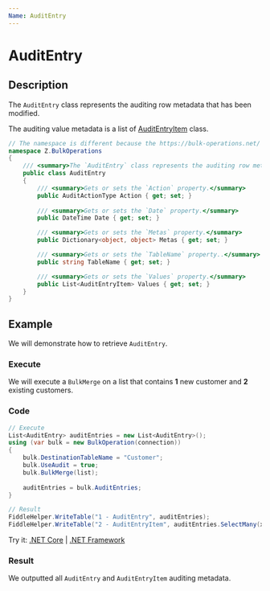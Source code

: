 ```yaml
---
Name: AuditEntry
---
```


# AuditEntry

## Description

The `AuditEntry` class represents the auditing row metadata that has been modified.

The auditing value metadata is a list of [AuditEntryItem](audit-entry-item.md) class.

```csharp
// The namespace is different because the https://bulk-operations.net/ library is used under the hood.
namespace Z.BulkOperations
{
    /// <summary>The `AuditEntry` class represents the auditing row metadata that has been modified. The auditing value metadata is a list of [AuditEntryItem](audit-entry-item.md) class.</summary>
    public class AuditEntry
    {
        /// <summary>Gets or sets the `Action` property.</summary>
        public AuditActionType Action { get; set; }
        
        /// <summary>Gets or sets the `Date` property.</summary>
        public DateTime Date { get; set; }

        /// <summary>Gets or sets the `Metas` property.</summary>
        public Dictionary<object, object> Metas { get; set; }

        /// <summary>Gets or sets the `TableName` property..</summary>
        public string TableName { get; set; }

        /// <summary>Gets or sets the `Values` property.</summary>
        public List<AuditEntryItem> Values { get; set; }
    }
}
```

## Example

We will demonstrate how to retrieve `AuditEntry`.

### Execute

We will execute a `BulkMerge` on a list that contains **1** new customer and **2** existing customers.

### Code

```csharp
// Execute
List<AuditEntry> auditEntries = new List<AuditEntry>();
using (var bulk = new BulkOperation(connection))
{
    bulk.DestinationTableName = "Customer";
    bulk.UseAudit = true;
    bulk.BulkMerge(list);
            
    auditEntries = bulk.AuditEntries;
}

// Result
FiddleHelper.WriteTable("1 - AuditEntry", auditEntries);
FiddleHelper.WriteTable("2 - AuditEntryItem", auditEntries.SelectMany(x => x.Values));
```

Try it: [.NET Core](https://dotnetfiddle.net/jaPfEd) | [.NET Framework](https://dotnetfiddle.net/RW1Ytp)

### Result

We outputted all `AuditEntry` and `AuditEntryItem` auditing metadata.
